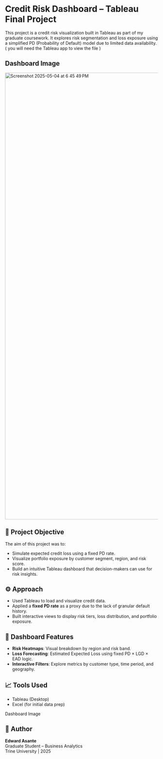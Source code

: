 # Credit Risk Dashboard – Tableau Final Project

This project is a credit risk visualization built in Tableau as part of my graduate coursework. It explores risk segmentation and loss exposure using a simplified PD (Probability of Default) model due to limited data availability. ( you will need the Tableau app to view the file )

## Dashboard Image 
<img width="1470" alt="Screenshot 2025-05-04 at 6 45 49 PM" src="https://github.com/user-attachments/assets/2aeb3b54-f7e5-4585-a377-89b821529cea" />


## 🧠 Project Objective
The aim of this project was to:
- Simulate expected credit loss using a fixed PD rate.
- Visualize portfolio exposure by customer segment, region, and risk score.
- Build an intuitive Tableau dashboard that decision-makers can use for risk insights.

## ⚙️ Approach
- Used Tableau to load and visualize credit data.
- Applied a **fixed PD rate** as a proxy due to the lack of granular default history.
- Built interactive views to display risk tiers, loss distribution, and portfolio exposure.

## 📸 Dashboard Features
- **Risk Heatmaps**: Visual breakdown by region and risk band.
- **Loss Forecasting**: Estimated Expected Loss using fixed PD × LGD × EAD logic.
- **Interactive Filters**: Explore metrics by customer type, time period, and geography.

## 📈 Tools Used
- Tableau (Desktop)
- Excel (for initial data prep)

Dashboard Image

## 👤 Author
**Edward Asante**  
Graduate Student – Business Analytics  
Trine University | 2025
